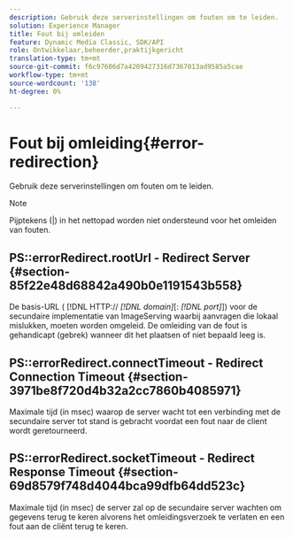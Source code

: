 ```yaml
---
description: Gebruik deze serverinstellingen om fouten om te leiden.
solution: Experience Manager
title: Fout bij omleiden
feature: Dynamic Media Classic, SDK/API
role: Ontwikkelaar,beheerder,praktijkgericht
translation-type: tm+mt
source-git-commit: f6c97606d7a4209427316d7367013ad9585a5cae
workflow-type: tm+mt
source-wordcount: '138'
ht-degree: 0%

---
```



# Fout bij omleiding{#error-redirection}

Gebruik deze serverinstellingen om fouten om te leiden.

>[!NOTE]
>
>Pijptekens (|) in het nettopad worden niet ondersteund voor het omleiden van fouten.

## PS::errorRedirect.rootUrl - Redirect Server {#section-85f22e48d68842a490b0e1191543b558}

De basis-URL ( [!DNL HTTP:// *[!DNL domain]*[: *[!DNL port]*]) voor de secundaire implementatie van ImageServing waarbij aanvragen die lokaal mislukken, moeten worden omgeleid. De omleiding van de fout is gehandicapt (gebrek) wanneer dit het plaatsen of niet bepaald leeg is.

## PS::errorRedirect.connectTimeout - Redirect Connection Timeout {#section-3971be8f720d4b32a2cc7860b4085971}

Maximale tijd (in msec) waarop de server wacht tot een verbinding met de secundaire server tot stand is gebracht voordat een fout naar de client wordt geretourneerd.

## PS::errorRedirect.socketTimeout - Redirect Response Timeout {#section-69d8579f748d4044bca99dfb64dd523c}

Maximale tijd (in msec) de server zal op de secundaire server wachten om gegevens terug te keren alvorens het omleidingsverzoek te verlaten en een fout aan de cliënt terug te keren.
